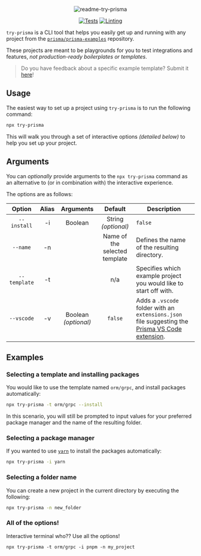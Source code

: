 
<div align=center>  

  ![readme-try-prisma](https://user-images.githubusercontent.com/18456526/202004157-e7c97399-1669-4d80-899c-537e09758214.png)
  
  [![Tests](https://github.com/prisma/try-prisma/actions/workflows/test.yml/badge.svg)](https://github.com/prisma/try-prisma/actions/workflows/test.yml)
  [![Linting](https://github.com/prisma/try-prisma/actions/workflows/lint.yml/badge.svg)](https://github.com/prisma/try-prisma/actions/workflows/lint.yml)
</div>

`try-prisma` is a CLI tool that helps you easily get up and running with any project from the [`prisma/prisma-examples`](https://github.com/prisma/prisma-examples) repository.

These projects are meant to be playgrounds for you to test integrations and features, _not production-ready boilerplates or templates_.

> Do you have feedback about a specific example template? Submit it [here](https://pris.ly/prisma-examples-feedback)!

## Usage

The easiest way to set up a project using `try-prisma` is to run the following command:

```sh copy
npx try-prisma
```

This will walk you through a set of interactive options _(detailed below)_ to help you set up your project.

## Arguments

You can _optionally_ provide arguments to the `npx try-prisma` command as an alternative to (or in combination with) the interactive experience.

The options are as follows:

|    Option    | Alias |      Arguments       |        Default        | Description                                                                                                                                                         |
| :----------: | :---: | :------------------: | :-------------------: | ------------------------------------------------------------------------------------------------------------------------------------------------------------------- |
| `--install`  |  -i   | Boolean | String _(optional)_  |        `false`        | Specifies if you would like to install npm packages automatically after creating the project. You can also specify which package manager to use: `npm`, `yarn`, or `pnpm`   |
|   `--name`   |  -n   |                      | Name of the selected template | Defines the name of the resulting directory.                                                                                                                                        |
| `--template` |  -t   |                      |          n/a          | Specifies which example project you would like to start off with.                                                                                                   |
| `--vscode`   |  -v   | Boolean _(optional)_ |        `false`        | Adds a `.vscode` folder with an `extensions.json` file suggesting the [Prisma VS Code extension](https://marketplace.visualstudio.com/items?itemName=Prisma.prisma). |

## Examples

### Selecting a template and installing packages

You would like to use the template named `orm/grpc`, and install packages automatically:

```sh
npx try-prisma -t orm/grpc --install
```

In this scenario, you will still be prompted to input values for your preferred package manager and the name of the resulting folder.

### Selecting a package manager

If you wanted to use [`yarn`](https://yarnpkg.com/) to install the packages automatically:

```sh
npx try-prisma -i yarn
```

### Selecting a folder name

You can create a new project in the current directory by executing the following:

```sh
npx try-prisma -n new_folder
```

### All of the options!

Interactive terminal who?? Use all the options!

```npx
npx try-prisma -t orm/grpc -i pnpm -n my_project
```